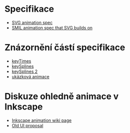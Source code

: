 Specifikace
===========
* [SVG animation spec](http://www.w3.org/TR/SVG/animate.html)
* [SMIL animation spec that SVG builds on](http://www.w3.org/TR/2001/REC-smil-animation-20010904/)

Znázornění částí specifikace
=============================
* [keyTimes](http://www.carto.net/svg/samples/keytimes.svg)
* [keySplines](http://www.carto.net/papers/svg/samples/keysplines.svg)
* [keySplines 2](http://brian.sol1.net/svg/tests/keysplines.html)
* [ukázková animace](http://people.rit.edu/mxp2286/536/day12/keysStart.svg)

Diskuze ohledně animace v Inkscape
==================================
* [Inkscape animation wiki page](http://wiki.inkscape.org/wiki/index.php/Animation)
* [Old UI proposal](http://web.archive.org/web/20080916194254/http://www-user.uni-bremen.de/~felwert/inkscape/Animation01.html)